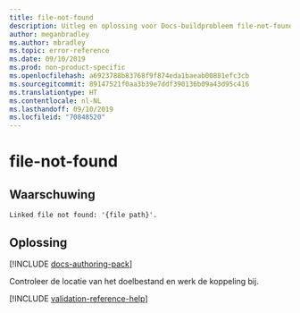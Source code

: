 ```yaml
---
title: file-not-found
description: Uitleg en oplossing voor Docs-buildprobleem file-not-found
author: meganbradley
ms.author: mbradley
ms.topic: error-reference
ms.date: 09/10/2019
ms.prod: non-product-specific
ms.openlocfilehash: a6923788b83768f9f874eda1baeab00881efc3cb
ms.sourcegitcommit: 89147521f0aa3b39e7ddf390136b09a43d95c416
ms.translationtype: HT
ms.contentlocale: nl-NL
ms.lasthandoff: 09/10/2019
ms.locfileid: "70848520"
---
```

# <a name="file-not-found"></a>file-not-found

## <a name="warning"></a>Waarschuwing

`Linked file not found: '{file path}'.`

## <a name="resolution"></a>Oplossing

[!INCLUDE [docs-authoring-pack](includes/docs-authoring-pack.md)]

Controleer de locatie van het doelbestand en werk de koppeling bij.

<!--make sure to add this file to your includes folder and verify the path-->
[!INCLUDE [validation-reference-help](includes/validation-reference-help.md)]
